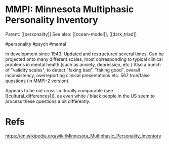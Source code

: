# MMPI: Minnesota Multiphasic Personality Inventory

Parent: [[personality]]
See also: [[ocean-model]], [[dark_triad]]

#personality #psych #mental


In development since 1943. Updated and restructured several times. Can be projected onto many different scales, most corresponding to typical clinical problems in mental health (such as anxiety, depression, etc.) Also a bunch of "validity scales", to detect "faking bad", "faking good", overall inconsistency, overreporting clinical presentations etc. 567 true/false questions (in MMPI-2 version).

Appears to be not cross-culturally comparable (see [[cultural_differences]]), as even white / black people in the US seem to process these questions a bit differently.

# Refs

https://en.wikipedia.org/wiki/Minnesota_Multiphasic_Personality_Inventory